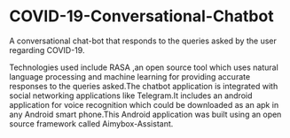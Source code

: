# COVID-19-Conversational-Chatbot
A conversational chat-bot that responds to the queries
asked by the user regarding COVID-19.

Technologies used include RASA ,an open source tool which
uses natural language processing and machine learning for
providing accurate responses to the queries asked.The chatbot
application is integrated with social networking
applications like Telegram.It includes an android application for voice
recognition which could be downloaded as
an apk in any Android smart phone.This Android application was built
using an open source framework called Aimybox-Assistant.
